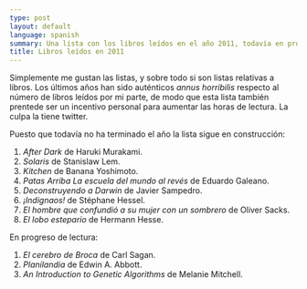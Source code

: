 ```yaml
---
type: post
layout: default
language: spanish
summary: Una lista con los libros leídos en el año 2011, todavía en progreso.
title: Libros leídos en 2011
---
```


Simplemente me gustan las listas, y sobre todo si son listas relativas a libros. Los últimos años han sido auténticos *annus horribilis* respecto al número de libros leídos por mi parte, de modo que esta lista también prentede ser un incentivo personal para aumentar las horas de lectura. La culpa la tiene twitter.

Puesto que todavía no ha terminado el año la lista sigue en construcción:

1. *After Dark* de Haruki Murakami.
2. *Solaris* de Stanislaw Lem.
3. *Kitchen* de Banana Yoshimoto.
4. *Patas Arriba La escuela del mundo al revés* de Eduardo Galeano.
5. *Deconstruyendo a Darwin* de Javier Sampedro.
6. *¡Indignaos!* de Stéphane Hessel.
7. *El hombre que confundió a su mujer con un sombrero* de Oliver Sacks.
8. *El lobo estepario* de Hermann Hesse.

En progreso de lectura:

1. *El cerebro de Broca* de Carl Sagan.
3. *Planilandia* de Edwin A. Abbott.
4. *An Introduction to Genetic Algorithms* de Melanie Mitchell.


